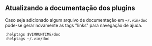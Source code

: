 Atualizando a documentação dos plugins
--------------------------------------

Caso seja adicionado algum arquivo de documentação em `~/.vim/doc`
pode-se gerar novamente as tags "links" para navegação de ajuda.

```
:helptags $VIMRUNTIME/doc
:helptags ~/.vim/doc
```
